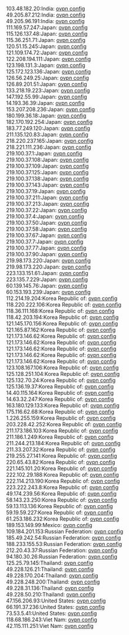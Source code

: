 103.48.182.20:India: [ovpn config](vpn/103_48_182_20.ovpn)  
49.205.87.212:India: [ovpn config](vpn/49_205_87_212.ovpn)  
49.205.96.191:India: [ovpn config](vpn/49_205_96_191.ovpn)  
111.169.57.247:Japan: [ovpn config](vpn/111_169_57_247.ovpn)  
115.126.137.48:Japan: [ovpn config](vpn/115_126_137_48.ovpn)  
115.36.251.71:Japan: [ovpn config](vpn/115_36_251_71.ovpn)  
120.51.15.245:Japan: [ovpn config](vpn/120_51_15_245.ovpn)  
121.109.174.72:Japan: [ovpn config](vpn/121_109_174_72.ovpn)  
122.208.194.111:Japan: [ovpn config](vpn/122_208_194_111.ovpn)  
123.198.131.3:Japan: [ovpn config](vpn/123_198_131_3.ovpn)  
125.172.123.136:Japan: [ovpn config](vpn/125_172_123_136.ovpn)  
126.56.249.25:Japan: [ovpn config](vpn/126_56_249_25.ovpn)  
126.89.201.51:Japan: [ovpn config](vpn/126_89_201_51.ovpn)  
133.218.19.223:Japan: [ovpn config](vpn/133_218_19_223.ovpn)  
147.192.55.99:Japan: [ovpn config](vpn/147_192_55_99.ovpn)  
14.193.36.39:Japan: [ovpn config](vpn/14_193_36_39.ovpn)  
153.207.208.236:Japan: [ovpn config](vpn/153_207_208_236.ovpn)  
180.199.36.18:Japan: [ovpn config](vpn/180_199_36_18.ovpn)  
182.170.192.254:Japan: [ovpn config](vpn/182_170_192_254.ovpn)  
183.77.249.120:Japan: [ovpn config](vpn/183_77_249_120.ovpn)  
211.135.120.83:Japan: [ovpn config](vpn/211_135_120_83.ovpn)  
218.220.237.165:Japan: [ovpn config](vpn/218_220_237_165.ovpn)  
218.221.111.236:Japan: [ovpn config](vpn/218_221_111_236.ovpn)  
219.100.37.1:Japan: [ovpn config](vpn/219_100_37_1.ovpn)  
219.100.37.108:Japan: [ovpn config](vpn/219_100_37_108.ovpn)  
219.100.37.109:Japan: [ovpn config](vpn/219_100_37_109.ovpn)  
219.100.37.125:Japan: [ovpn config](vpn/219_100_37_125.ovpn)  
219.100.37.138:Japan: [ovpn config](vpn/219_100_37_138.ovpn)  
219.100.37.143:Japan: [ovpn config](vpn/219_100_37_143.ovpn)  
219.100.37.19:Japan: [ovpn config](vpn/219_100_37_19.ovpn)  
219.100.37.211:Japan: [ovpn config](vpn/219_100_37_211.ovpn)  
219.100.37.213:Japan: [ovpn config](vpn/219_100_37_213.ovpn)  
219.100.37.22:Japan: [ovpn config](vpn/219_100_37_22.ovpn)  
219.100.37.4:Japan: [ovpn config](vpn/219_100_37_4.ovpn)  
219.100.37.50:Japan: [ovpn config](vpn/219_100_37_50.ovpn)  
219.100.37.58:Japan: [ovpn config](vpn/219_100_37_58.ovpn)  
219.100.37.67:Japan: [ovpn config](vpn/219_100_37_67.ovpn)  
219.100.37.7:Japan: [ovpn config](vpn/219_100_37_7.ovpn)  
219.100.37.77:Japan: [ovpn config](vpn/219_100_37_77.ovpn)  
219.100.37.90:Japan: [ovpn config](vpn/219_100_37_90.ovpn)  
219.98.173.220:Japan: [ovpn config](vpn/219_98_173_220.ovpn)  
219.98.173.220:Japan: [ovpn config](vpn/219_98_173_220.ovpn)  
223.133.151.61:Japan: [ovpn config](vpn/223_133_151_61.ovpn)  
223.135.7.229:Japan: [ovpn config](vpn/223_135_7_229.ovpn)  
60.139.145.76:Japan: [ovpn config](vpn/60_139_145_76.ovpn)  
60.153.193.239:Japan: [ovpn config](vpn/60_153_193_239.ovpn)  
112.214.19.204:Korea Republic of: [ovpn config](vpn/112_214_19_204.ovpn)  
118.220.222.106:Korea Republic of: [ovpn config](vpn/118_220_222_106.ovpn)  
118.36.111.168:Korea Republic of: [ovpn config](vpn/118_36_111_168.ovpn)  
118.42.203.194:Korea Republic of: [ovpn config](vpn/118_42_203_194.ovpn)  
121.145.170.156:Korea Republic of: [ovpn config](vpn/121_145_170_156.ovpn)  
121.165.87.162:Korea Republic of: [ovpn config](vpn/121_165_87_162.ovpn)  
121.173.146.62:Korea Republic of: [ovpn config](vpn/121_173_146_62.ovpn)  
121.173.146.62:Korea Republic of: [ovpn config](vpn/121_173_146_62.ovpn)  
121.173.146.62:Korea Republic of: [ovpn config](vpn/121_173_146_62.ovpn)  
121.173.146.62:Korea Republic of: [ovpn config](vpn/121_173_146_62.ovpn)  
121.173.146.62:Korea Republic of: [ovpn config](vpn/121_173_146_62.ovpn)  
123.108.167.106:Korea Republic of: [ovpn config](vpn/123_108_167_106.ovpn)  
125.128.251.104:Korea Republic of: [ovpn config](vpn/125_128_251_104.ovpn)  
125.132.70.24:Korea Republic of: [ovpn config](vpn/125_132_70_24.ovpn)  
125.136.19.37:Korea Republic of: [ovpn config](vpn/125_136_19_37.ovpn)  
14.40.115.164:Korea Republic of: [ovpn config](vpn/14_40_115_164.ovpn)  
14.63.32.247:Korea Republic of: [ovpn config](vpn/14_63_32_247.ovpn)  
163.180.129.133:Korea Republic of: [ovpn config](vpn/163_180_129_133.ovpn)  
175.116.62.68:Korea Republic of: [ovpn config](vpn/175_116_62_68.ovpn)  
1.226.255.159:Korea Republic of: [ovpn config](vpn/1_226_255_159.ovpn)  
203.228.42.252:Korea Republic of: [ovpn config](vpn/203_228_42_252.ovpn)  
211.173.186.103:Korea Republic of: [ovpn config](vpn/211_173_186_103.ovpn)  
211.186.1.249:Korea Republic of: [ovpn config](vpn/211_186_1_249.ovpn)  
211.244.213.184:Korea Republic of: [ovpn config](vpn/211_244_213_184.ovpn)  
211.33.207.32:Korea Republic of: [ovpn config](vpn/211_33_207_32.ovpn)  
219.255.27.141:Korea Republic of: [ovpn config](vpn/219_255_27_141.ovpn)  
220.65.43.82:Korea Republic of: [ovpn config](vpn/220_65_43_82.ovpn)  
221.145.101.20:Korea Republic of: [ovpn config](vpn/221_145_101_20.ovpn)  
222.102.29.188:Korea Republic of: [ovpn config](vpn/222_102_29_188.ovpn)  
222.114.213.190:Korea Republic of: [ovpn config](vpn/222_114_213_190.ovpn)  
223.222.243.8:Korea Republic of: [ovpn config](vpn/223_222_243_8.ovpn)  
49.174.239.56:Korea Republic of: [ovpn config](vpn/49_174_239_56.ovpn)  
58.143.23.250:Korea Republic of: [ovpn config](vpn/58_143_23_250.ovpn)  
59.13.113.136:Korea Republic of: [ovpn config](vpn/59_13_113_136.ovpn)  
59.19.59.227:Korea Republic of: [ovpn config](vpn/59_19_59_227.ovpn)  
61.253.186.232:Korea Republic of: [ovpn config](vpn/61_253_186_232.ovpn)  
189.153.149.99:Mexico: [ovpn config](vpn/189_153_149_99.ovpn)  
109.184.201.153:Russian Federation: [ovpn config](vpn/109_184_201_153.ovpn)  
185.49.242.54:Russian Federation: [ovpn config](vpn/185_49_242_54.ovpn)  
188.233.155.53:Russian Federation: [ovpn config](vpn/188_233_155_53.ovpn)  
212.20.43.37:Russian Federation: [ovpn config](vpn/212_20_43_37.ovpn)  
94.180.30.26:Russian Federation: [ovpn config](vpn/94_180_30_26.ovpn)  
125.25.79.145:Thailand: [ovpn config](vpn/125_25_79_145.ovpn)  
49.228.126.21:Thailand: [ovpn config](vpn/49_228_126_21.ovpn)  
49.228.170.204:Thailand: [ovpn config](vpn/49_228_170_204.ovpn)  
49.228.248.200:Thailand: [ovpn config](vpn/49_228_248_200.ovpn)  
49.228.31.136:Thailand: [ovpn config](vpn/49_228_31_136.ovpn)  
49.228.50.210:Thailand: [ovpn config](vpn/49_228_50_210.ovpn)  
47.156.206.93:United States: [ovpn config](vpn/47_156_206_93.ovpn)  
66.191.37.236:United States: [ovpn config](vpn/66_191_37_236.ovpn)  
73.53.5.41:United States: [ovpn config](vpn/73_53_5_41.ovpn)  
118.68.186.243:Viet Nam: [ovpn config](vpn/118_68_186_243.ovpn)  
42.115.111.251:Viet Nam: [ovpn config](vpn/42_115_111_251.ovpn)  
